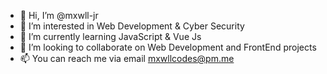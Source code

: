 - 👋 Hi, I’m @mxwll-jr
- 👀 I’m interested in Web Development & Cyber Security
- 🌱 I’m currently learning JavaScript & Vue Js
- 💞️ I’m looking to collaborate on Web Development and FrontEnd projects
- 📫 You can reach me via email mxwllcodes@pm.me

<!---
mxwll-jr/mxwll-jr is a ✨ special ✨ repository because its `README.md` (this file) appears on your GitHub profile.
You can click the Preview link to take a look at your changes.
--->

